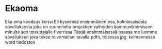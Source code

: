 # Ekaoma
Eka oma koodaus keissi
Eli kyseessä ensimmäinen osa, kolmiosaisesta sovelluksesta joka on suunniteltu projektien vaiheiden kommunikoimiseen minulta sen toteuttajalle fiverrissa
Tässä ensimmäisessä osassa me luomme sovelluksen joka tekee toivomallani tavalla pdfn, toisessa jpg, kolmannessa word tiedoston
